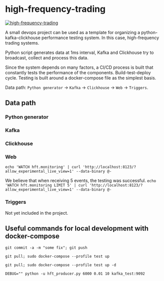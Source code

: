 # high-frequency-trading

[![high-frequency-trading](https://github.com/skosachiov/high-frequency-trading/actions/workflows/main.yml/badge.svg)](https://github.com/skosachiov/high-frequency-trading/actions/workflows/main.yml)

A small devops project can be used as a template for organizing a python-kafka-clickhouse performance testing system. In this case, high-frequency trading systems.

Python script generates data at 1ms interval, Kafka and Clickhouse try to broadcast, collect and process this data.

Since the system depends on many factors, a CI/CD process is built that constantly tests the performance of the components. Build-test-deploy cycle. Testing is built around a docker-compose file as the simplest basis.

Data path: `Python generator` -> `Kafka` -> `Clickhouse` -> `Web` -> `Triggers`.

## Data path

### Python generator

### Kafka

### Clickhouse

### Web

`echo 'WATCH hft.monitoring' | curl 'http://localhost:8123/?allow_experimental_live_view=1' --data-binary @-`

We believe that when receiving 5 events, the testing was successful.
`echo 'WATCH hft.monitoring LIMIT 5' | curl 'http://localhost:8123/?allow_experimental_live_view=1' --data-binary @-`

### Triggers

Not yet included in the project.

## Useful commands for local development with docker-compose

`git commit -a -m "some fix"; git push`

`git pull; sudo docker-compose --profile test up`

`git pull; sudo docker-compose --profile test up -d`

`DEBUG="" python -u hft_producer.py 6000 0.01 10 kafka_test:9092`

